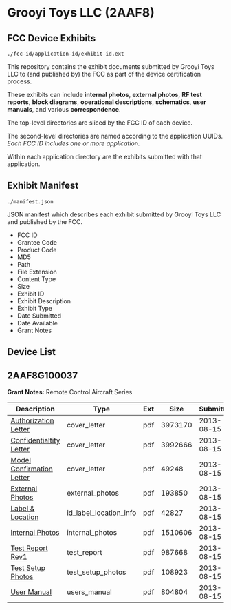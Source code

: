 # Grooyi Toys LLC (2AAF8)
## FCC Device Exhibits

```
./fcc-id/application-id/exhibit-id.ext
```

This repository contains the exhibit documents submitted by Grooyi Toys LLC to (and published by) the FCC as part of the device certification process.

These exhibits can include **internal photos**, **external photos**, **RF test reports**, **block diagrams**, **operational descriptions**, **schematics**, **user manuals**, and various **correspondence**.

The top-level directories are sliced by the FCC ID of each device.

The second-level directories are named according to the application UUIDs. *Each FCC ID includes one or more application.*

Within each application directory are the exhibits submitted with that application. 

## Exhibit Manifest

```
./manifest.json
```

JSON manifest which describes each exhibit submitted by Grooyi Toys LLC and published by the FCC.

- FCC ID
- Grantee Code
- Product Code
- MD5
- Path
- File Extension
- Content Type
- Size
- Exhibit ID
- Exhibit Description
- Exhibit Type
- Date Submitted
- Date Available
- Grant Notes

## Device List
## 2AAF8G100037
**Grant Notes:** Remote Control Aircraft Series

| Description | Type | Ext | Size | Submitted | Available |
| ----------- | ---- | --- | ---- | --------- | --------- |
| [Authorization Letter](2AAF8G100037/d3e11ce7483cf5c3c9a947922c79e605/2044263.pdf) | cover_letter | pdf | 3973170 | 2013-08-15 | 2013-08-16 |
| [Confidentialtity Letter](2AAF8G100037/d3e11ce7483cf5c3c9a947922c79e605/2044264.pdf) | cover_letter | pdf | 3992666 | 2013-08-15 | 2013-08-16 |
| [Model Confirmation Letter](2AAF8G100037/d3e11ce7483cf5c3c9a947922c79e605/2044265.pdf) | cover_letter | pdf | 49248 | 2013-08-15 | 2013-08-16 |
| [External Photos](2AAF8G100037/d3e11ce7483cf5c3c9a947922c79e605/2044266.pdf) | external_photos | pdf | 193850 | 2013-08-15 | 2013-08-16 |
| [Label & Location](2AAF8G100037/d3e11ce7483cf5c3c9a947922c79e605/2044267.pdf) | id_label_location_info | pdf | 42827 | 2013-08-15 | 2013-08-16 |
| [Internal Photos](2AAF8G100037/d3e11ce7483cf5c3c9a947922c79e605/2044268.pdf) | internal_photos | pdf | 1510606 | 2013-08-15 | 2013-08-16 |
| [Test Report Rev1](2AAF8G100037/d3e11ce7483cf5c3c9a947922c79e605/2044271.pdf) | test_report | pdf | 987668 | 2013-08-15 | 2013-08-16 |
| [Test Setup Photos](2AAF8G100037/d3e11ce7483cf5c3c9a947922c79e605/2044272.pdf) | test_setup_photos | pdf | 108923 | 2013-08-15 | 2013-08-16 |
| [User Manual](2AAF8G100037/d3e11ce7483cf5c3c9a947922c79e605/2044273.pdf) | users_manual | pdf | 804804 | 2013-08-15 | 2013-08-16 |
